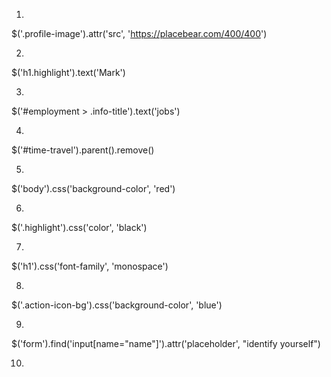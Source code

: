 1)
$('.profile-image').attr('src', 'https://placebear.com/400/400')

2)
$('h1.highlight').text('Mark')

3)
$('#employment > .info-title').text('jobs')

4)
$('#time-travel').parent().remove()

5)
$('body').css('background-color', 'red')

6)
$('.highlight').css('color', 'black')

7)
$('h1').css('font-family', 'monospace')

8)
$('.action-icon-bg').css('background-color', 'blue')

9)
$('form').find('input[name="name"]').attr('placeholder', "identify yourself")

10)

